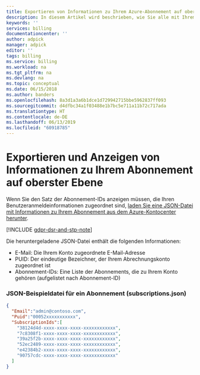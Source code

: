```yaml
---
title: Exportieren von Informationen zu Ihrem Azure-Abonnement auf oberster Ebene | Microsoft-Dokumentation
description: In diesem Artikel wird beschrieben, wie Sie alle mit Ihrem Konto verknüpften Azure-Abonnement-IDs anzeigen können.
keywords: ''
services: billing
documentationcenter: ''
author: adpick
manager: adpick
editor: ''
tags: billing
ms.service: billing
ms.workload: na
ms.tgt_pltfrm: na
ms.devlang: na
ms.topic: conceptual
ms.date: 06/15/2018
ms.author: banders
ms.openlocfilehash: 8a3d1a3a6b1dce1d729942715bbe5962837ff093
ms.sourcegitcommit: d4dfbc34a1f03488e1b7bc5e711a11b72c717ada
ms.translationtype: HT
ms.contentlocale: de-DE
ms.lasthandoff: 06/13/2019
ms.locfileid: "60918785"
---
```

# <a name="export-and-view-your-top-level-subscription-information"></a>Exportieren und Anzeigen von Informationen zu Ihrem Abonnement auf oberster Ebene
Wenn Sie den Satz der Abonnement-IDs anzeigen müssen, die Ihren Benutzeranmeldeinformationen zugeordnet sind, [laden Sie eine JSON-Datei mit Informationen zu Ihrem Abonnement aus dem Azure-Kontocenter herunter](https://account.azure.com/subscriptions/download).

[!INCLUDE [gdpr-dsr-and-stp-note](../../includes/gdpr-dsr-and-stp-note.md)]

Die heruntergeladene JSON-Datei enthält die folgenden Informationen:
- E-Mail: Die Ihrem Konto zugeordnete E-Mail-Adresse
- PUID: Der eindeutige Bezeichner, der Ihrem Abrechnungskonto zugeordnet ist
- Abonnement-IDs: Eine Liste der Abonnements, die zu Ihrem Konto gehören (aufgelistet nach Abonnement-ID)

### <a name="subscriptionsjson-sample"></a>JSON-Beispieldatei für ein Abonnement (subscriptions.json)

```json
{
  "Email":"admin@contoso.com",
  "Puid":"00052xxxxxxxxxxx",
  "SubscriptionIds":[
    "38124d4d-xxxx-xxxx-xxxx-xxxxxxxxxxxx",
    "7c8308f1-xxxx-xxxx-xxxx-xxxxxxxxxxxx",
    "39a25f2b-xxxx-xxxx-xxxx-xxxxxxxxxxxx",
    "52ec2489-xxxx-xxxx-xxxx-xxxxxxxxxxxx",
    "e42384b2-xxxx-xxxx-xxxx-xxxxxxxxxxxx",
    "90757cdc-xxxx-xxxx-xxxx-xxxxxxxxxxxx"
  ]
}
```
